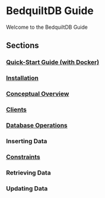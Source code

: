 # BedquiltDB Guide

Welcome to the BedquiltDB Guide

## Sections

### [Quick-Start Guide (with Docker)](quick_start.md)

### [Installation](installation.md)

### [Conceptual Overview](concepts.md)

### [Clients](clients.md)

### [Database Operations](database_ops.md)

### Inserting Data

### [Constraints](constraints.md)

### Retrieving Data

### Updating Data

